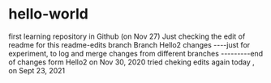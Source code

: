 # hello-world
first learning repository in Github (on Nov 27)
Just checking the edit of readme for this readme-edits branch
Branch Hello2 changes ----just for experiment, to log and merge changes from different branches
---------end of changes form Hello2 on Nov 30, 2020
tried cheking edits again today , on Sept 23, 2021
